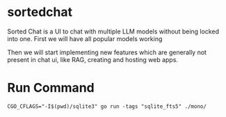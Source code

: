 # sortedchat

Sorted Chat is a UI to chat with multiple LLM models without being locked into one.
First we will have all popular models working

Then we will start implementing new features which are generally not present in chat ui,
like RAG, creating and hosting web apps.

# Run Command

```
CGO_CFLAGS="-I$(pwd)/sqlite3" go run -tags "sqlite_fts5" ./mono/
```